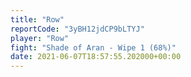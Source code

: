 ```yaml
---
title: "Row"
reportCode: "3yBH12jdCP9bLTYJ"
player: "Row"
fight: "Shade of Aran - Wipe 1 (68%)"
date: 2021-06-07T18:57:55.202000+00:00
---
```

